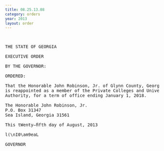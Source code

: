 ```yaml
---
title: 08.25.13.08
category: orders
year: 2013
layout: order
---
```


<pre> 

THE STATE OF GEORGIA

EXECUTIVE ORDER

BY THE GOVERNOR:

ORDERED:

That the Honorable John Robinson, Jr. of Glynn County, Georgia,
is reappointed as a member of the Private Colleges and Universities
Authority, for a term of office ending January 1, 2018.

The Honorable John Robinson, Jr.
P.O. Box 31347
Sea Island, Georgia 31561

This tWenty—ﬁfth day of August, 2013

l(\nI0\am9eaL

GOVERNOR

</pre>
